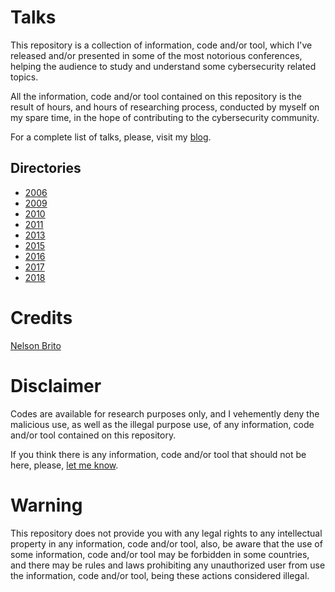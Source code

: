 # Talks
This repository is a collection of information, code and/or tool, which I've released and/or presented in some of the most notorious conferences, helping the audience to study and understand some cybersecurity related topics.

All the information, code and/or tool contained on this repository is the result of hours, and hours of researching process, conducted by myself on my spare time, in the hope of contributing to the cybersecurity community.

For a complete list of talks, please, visit my [blog](https://fnstenv.blogspot.com/p/lectures_12.html).

## Directories
* [2006](https://github.com/nbrito/talks/tree/master/2006)
* [2009](https://github.com/nbrito/talks/tree/master/2009)
* [2010](https://github.com/nbrito/talks/tree/master/2010)
* [2011](https://github.com/nbrito/talks/tree/master/2011)
* [2013](https://github.com/nbrito/talks/tree/master/2013)
* [2015](https://github.com/nbrito/talks/tree/master/2015)
* [2016](https://github.com/nbrito/talks/tree/master/2016)
* [2017](https://github.com/nbrito/talks/tree/master/2017)
* [2018](https://github.com/nbrito/talks/tree/master/2018)

# Credits
[Nelson Brito](mailto:nbrito@prontonmail.com)

# Disclaimer
Codes are available for research purposes only, and I vehemently deny the malicious use, as well as the illegal purpose use, of any information, code and/or tool contained on this repository.

If you think there is any information, code and/or tool that should not be here, please, [let me know](mailto:nbrito@prontonmail.com).

# Warning
This repository does not provide you with any legal rights to any intellectual property in any information, code and/or tool, also, be aware that the use of some information, code and/or tool may be forbidden in some countries, and there may be rules and laws prohibiting any unauthorized user from use the information, code and/or tool, being these actions considered illegal.
